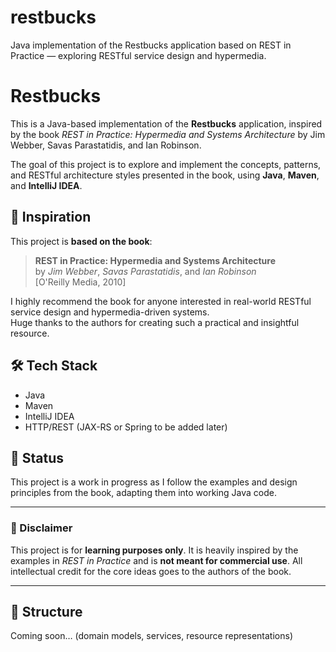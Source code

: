 # restbucks
Java implementation of the Restbucks application based on REST in Practice — exploring RESTful service design and hypermedia.

# Restbucks

This is a Java-based implementation of the **Restbucks** application, inspired by the book _REST in Practice: Hypermedia and Systems Architecture_ by Jim Webber, Savas Parastatidis, and Ian Robinson.

The goal of this project is to explore and implement the concepts, patterns, and RESTful architecture styles presented in the book, using **Java**, **Maven**, and **IntelliJ IDEA**.

## 📖 Inspiration

This project is **based on the book**:

> **REST in Practice: Hypermedia and Systems Architecture**  
> by *Jim Webber*, *Savas Parastatidis*, and *Ian Robinson*  
> [O'Reilly Media, 2010]

I highly recommend the book for anyone interested in real-world RESTful service design and hypermedia-driven systems.  
Huge thanks to the authors for creating such a practical and insightful resource.

## 🛠️ Tech Stack

- Java
- Maven
- IntelliJ IDEA
- HTTP/REST (JAX-RS or Spring to be added later)

## 🚧 Status

This project is a work in progress as I follow the examples and design principles from the book, adapting them into working Java code.

---

### 🙏 Disclaimer

This project is for **learning purposes only**. It is heavily inspired by the examples in *REST in Practice* and is **not meant for commercial use**. All intellectual credit for the core ideas goes to the authors of the book.

---

## 📁 Structure

Coming soon… (domain models, services, resource representations)



